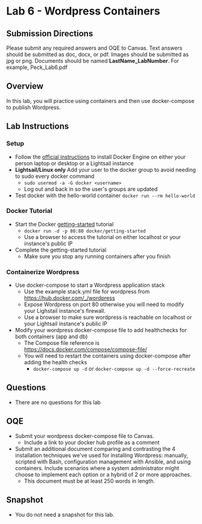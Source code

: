 # Lab 6 -  Wordpress Containers

## Submission Directions
Please submit any required answers and OQE to Canvas. Text answers should be submitted as doc, docx, or pdf. Images should be submitted as jpg or png. Documents should be named **LastName_LabNumber**. For example, Peck_Lab6.pdf

## Overview
In this lab, you will practice using containers and then use docker-compose to publish Wordpress.

## Lab Instructions

### Setup
- Follow the [official instructions](https://docs.docker.com/engine/install/) to install Docker Engine on either your person laptop or desktop or a Lightsail instance
- **Lightsail/Linux only** Add your user to the docker group to avoid needing to sudo every docker command
    - `sudo usermod -a -G docker <username>`
    - Log out and back in so the user's groups are updated
- Test docker with the hello-world container `docker run --rm hello-world`

### Docker Tutorial
- Start the Docker [getting-started](https://github.com/docker/getting-started) tutorial
    - `docker run -d -p 80:80 docker/getting-started`
    - Use a browser to access the tutorial on either localhost or your instance's public IP
- Complete the getting-started tutorial
    - Make sure you stop any running containers after you finish

### Containerize Wordpress
- Use docker-compose to start a Wordpress application stack
    - Use the example stack.yml file for wordpress from https://hub.docker.com/_/wordpress
    - Expose Wordpress on port 80 otherwise you will need to modify your Lighstail instance's firewall.
    - Use a browser to make sure wordpress is reachable on localhost or your Lightsail instance's public IP
- Modify your wordpress docker-compose file to add healthchecks for both containers (app and db)
    - The Compose file reference is https://docs.docker.com/compose/compose-file/
    - You will need to restart the containers using docker-compose after adding the health checks
        - `docker-compose up -d` or `docker-compose up -d --force-recreate`


## Questions

- There are no questions for this lab

## OQE

- Submit your wordpress docker-compose file to Canvas.
    - Include a link to your docker hub profile as a comment
- Submit an additional document comparing and contrasting the 4 installation techniques we've used for installing Wordpress: manually, scripted with Bash, configuration management with Ansible, and using containers. Include scenarios where a system administrator might choose to implement each option or a hybrid of 2 or more approaches. 
    - This document must be at least 250 words in length. 

## Snapshot

- You do not need a snapshot for this lab.